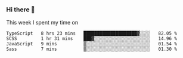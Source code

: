 ### Hi there 👋

<!--
**qiruohan/qiruohan** is a ✨ _special_ ✨ repository because its `README.md` (this file) appears on your GitHub profile.

Here are some ideas to get you started:

- 🔭 I’m currently working on ...
- 🌱 I’m currently learning ...
- 👯 I’m looking to collaborate on ...
- 🤔 I’m looking for help with ...
- 💬 Ask me about ...
- 📫 How to reach me: ...
- 😄 Pronouns: ...
- ⚡ Fun fact: ...
-->

This week I spent my time on 
<!--START_SECTION:waka-->
```text
TypeScript   8 hrs 23 mins   ████████████████████▓░░░░   82.05 % 
SCSS         1 hr 31 mins    ███▓░░░░░░░░░░░░░░░░░░░░░   14.96 % 
JavaScript   9 mins          ▒░░░░░░░░░░░░░░░░░░░░░░░░   01.54 % 
Sass         7 mins          ▒░░░░░░░░░░░░░░░░░░░░░░░░   01.30 % 
```
<!--END_SECTION:waka-->
